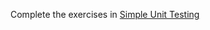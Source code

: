 Complete the exercises in [Simple Unit Testing](https://github.com/sikaeducation/simple-unit-testing)
